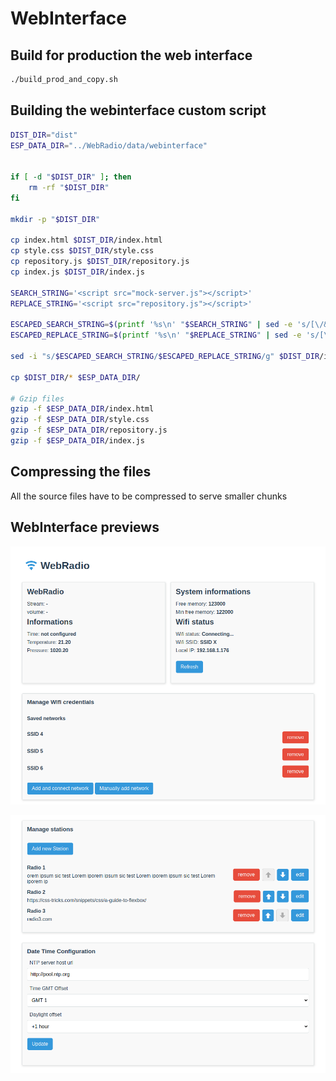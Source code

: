 # WebInterface

## Build for production the web interface

```sh
./build_prod_and_copy.sh
```

## Building the webinterface custom script

```sh
DIST_DIR="dist"
ESP_DATA_DIR="../WebRadio/data/webinterface"


if [ -d "$DIST_DIR" ]; then
    rm -rf "$DIST_DIR"
fi

mkdir -p "$DIST_DIR"

cp index.html $DIST_DIR/index.html
cp style.css $DIST_DIR/style.css
cp repository.js $DIST_DIR/repository.js
cp index.js $DIST_DIR/index.js

SEARCH_STRING='<script src="mock-server.js"></script>'
REPLACE_STRING='<script src="repository.js"></script>'

ESCAPED_SEARCH_STRING=$(printf '%s\n' "$SEARCH_STRING" | sed -e 's/[\/&]/\\&/g' -e 's/"/\\\"/g')
ESCAPED_REPLACE_STRING=$(printf '%s\n' "$REPLACE_STRING" | sed -e 's/[\/&]/\\&/g' -e 's/"/\\\"/g')

sed -i "s/$ESCAPED_SEARCH_STRING/$ESCAPED_REPLACE_STRING/g" $DIST_DIR/index.html

cp $DIST_DIR/* $ESP_DATA_DIR/

# Gzip files
gzip -f $ESP_DATA_DIR/index.html
gzip -f $ESP_DATA_DIR/style.css
gzip -f $ESP_DATA_DIR/repository.js
gzip -f $ESP_DATA_DIR/index.js
```

## Compressing the files

All the source files have to be compressed to serve smaller chunks


## WebInterface previews

![WebInterface Preview 1](documentations/png_previews/webinterface-preview-1.png)

![WebInterface Preview 2](documentations/png_previews/webinterface-preview-2.png)
